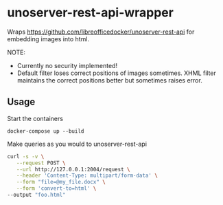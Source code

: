 # unoserver-rest-api-wrapper

Wraps https://github.com/libreofficedocker/unoserver-rest-api for embedding images into html.

NOTE:
- Currently no security implemented!
- Default filter loses correct positions of images sometimes. XHML filter maintains the correct positions better but sometimes raises error.

## Usage

Start the containers
```
docker-compose up --build
```

Make queries as you would to unoserver-rest-api
```bash
curl -s -v \
   --request POST \
   --url http://127.0.0.1:2004/request \
   --header 'Content-Type: multipart/form-data' \
   --form "file=@my_file.docx" \
   --form 'convert-to=html' \
--output "foo.html"
```
